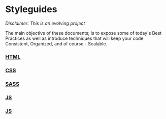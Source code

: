 # Styleguides

_Disclaimer: This is an evolving project_


The main objective of these documents; is to expose some of today's Best Practices as well as introduce techniques that will keep your code Consistent, Organized, and of course - Scalable.


### [HTML](https://github.com/nauerster/styleguides/blob/master/code/HTML.md)

### [CSS](https://github.com/nauerster/styleguides/blob/master/code/CSS.md)

### [SASS](https://github.com/nauerster/styleguides/blob/master/code/SASS.md)

### [JS](https://github.com/nauerster/styleguides/blob/master/code/JS.md)

### [JS](https://github.com/nauerster/styleguides/blob/master/code/AngularJS.md)